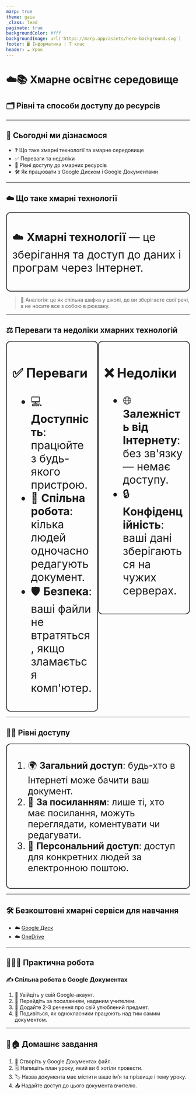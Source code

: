 ```yaml
---
marp: true
theme: gaia
_class: lead
paginate: true
backgroundColor: #fff
backgroundImage: url('https://marp.app/assets/hero-background.svg')
footer: 🖥️ Інформатика | 7 клас
header: ☁️ Урок
---
```


<style>

.grid-container {
  display: grid;
  grid-template-columns: 50% 50%;
  align-items: start;
}
.text-left {
  text-align: left;
  padding: 5px;
}
.image-center {
  max-width: 100%; /* Ensures the image scales within its space */
  height: auto;
  text-align: center;
  display: flex;
  align-items: center;
  justify-content: center;
}

.text-large {
  font-size: 40px;
}

.text-medium {
  font-size: 30px;
}

.text-medium-small {
  font-size: 25px;
}

.text-small {
  font-size: 18px;
}

.text-tiny {
  font-size: 14px;
}

.card {
  border: 2px solid #333;
  border-radius: 12px;
  padding: 15px;
}

</style>

# ☁️📚 Хмарне освітнє середовище

## 🗂️ Рівні та способи доступу до ресурсів

---

## 🎯 Сьогодні ми дізнаємося

- ❓ Що таке хмарні технології та хмарне середовище
- ✅ Переваги та недоліки
- 📄 Рівні доступу до хмарних ресурсів
- 🛠️ Як працювати з Google Диском і Google Документами

---

## ☁️ Що таке хмарні технології

<div class="card text-medium">

☁️ **Хмарні технології** — це зберігання та доступ до даних і програм через Інтернет.

</div>

> 🏫 Аналогія: це як спільна шафка у школі, де ви зберігаєте свої речі, а не носите все з собою в рюкзаку.

---

## ⚖️ Переваги та недоліки хмарних технологій

<div class="grid-container">

<div class="card text-medium">

### ✅ Переваги

- 💻 **Доступність**: працюйте з будь-якого пристрою.
- 🤝 **Спільна робота**: кілька людей одночасно редагують документ.
- 🛡️ **Безпека**: ваші файли не втратяться, якщо зламається комп'ютер.

</div>
<div class="card text-medium">

### ❌ Недоліки

- 🌐 **Залежність від Інтернету**: без зв'язку — немає доступу.
- 🔒 **Конфіденційність**: ваші дані зберігаються на чужих серверах.

</div>
</div>

---

## 📄🔑 Рівні доступу

<div class="card text-medium-small">

1. 🌍 **Загальний доступ**: будь-хто в Інтернеті може бачити ваш документ.
2. 🔗 **За посиланням**: лише ті, хто має посилання, можуть переглядати, коментувати чи редагувати.
3. 👤 **Персональний доступ**: доступ для конкретних людей за електронною поштою.

</div>

---

## 🛠️ Безкоштовні хмарні сервіси для навчання

- ☁️ [Google Диск](https://drive.google.com/drive/u/0/home)
- ☁️ [OneDrive](https://onedrive.live.com/)

---

## 🤝👩‍💻 Практична робота

### ✍️ Спільна робота в Google Документах

1. 🔑 Увійдіть у свій Google-акаунт.
2. 📎 Перейдіть за посиланням, наданим учителем.
3. 📝 Додайте 2-3 речення про свій улюблений предмет.
4. 👀 Подивіться, як однокласники працюють над тим самим документом.

---

## 📝🏠 Домашнє завдання

1. 📄 Створіть у Google Документах файл.
2. 🗒️ Напишіть план уроку, який ви б хотіли провести.
3. 🏷️ Назва документа має містити ваше імʼя та прізвище і тему уроку.
4. 📤 Надайте доступ до цього документа вчителю.
